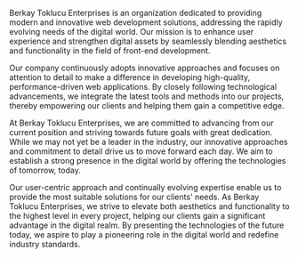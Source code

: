 Berkay Toklucu Enterprises is an organization dedicated to providing modern and innovative web development solutions, addressing the rapidly evolving needs of the digital world. Our mission is to enhance user experience and strengthen digital assets by seamlessly blending aesthetics and functionality in the field of front-end development.

Our company continuously adopts innovative approaches and focuses on attention to detail to make a difference in developing high-quality, performance-driven web applications. By closely following technological advancements, we integrate the latest tools and methods into our projects, thereby empowering our clients and helping them gain a competitive edge.

At Berkay Toklucu Enterprises, we are committed to advancing from our current position and striving towards future goals with great dedication. While we may not yet be a leader in the industry, our innovative approaches and commitment to detail drive us to move forward each day. We aim to establish a strong presence in the digital world by offering the technologies of tomorrow, today.

Our user-centric approach and continually evolving expertise enable us to provide the most suitable solutions for our clients' needs. As Berkay Toklucu Enterprises, we strive to elevate both aesthetics and functionality to the highest level in every project, helping our clients gain a significant advantage in the digital realm. By presenting the technologies of the future today, we aspire to play a pioneering role in the digital world and redefine industry standards.
